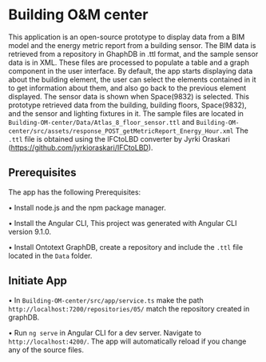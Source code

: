 # Building O&M center

This application is an open-source prototype to display data from a BIM model and the energy metric report from a building sensor. The BIM data is retrieved from a repository in GhaphDB in .ttl format, and the sample sensor data is in XML. These files are processed to populate a table and a graph component in the user interface. By default, the app starts displaying data about the building element, the user can select the elements contained in it to get information about them, and also go back to the previous element displayed. The sensor data is shown when Space(9832) is selected. This prototype retrieved data from the building, building floors, Space(9832), and the sensor and lighting fixtures in it. 
The sample files are located in `Building-OM-center/Data/Atlas_8_floor_sensor.ttl` and `Building-OM-center/src/assets/response_POST_getMetricReport_Energy_Hour.xml` The `.ttl` file is obtained using the IFCtoLBD converter by Jyrki Oraskari (https://github.com/jyrkioraskari/IFCtoLBD).

## Prerequisites

The app has the following Prerequisites:

•	Install node.js and the npm package manager.

•	Install the Angular CLI, This project was generated with Angular CLI version 9.1.0. 

•	Install Ontotext GraphDB, create a repository and include the `.ttl` file located in the `Data` folder.

## Initiate App 

•	In `Building-OM-center/src/app/service.ts` make the path `http://localhost:7200/repositories/05/` match the repository created in graphDB.

•	Run `ng serve` in Angular CLI for a dev server. Navigate to `http://localhost:4200/`. The app will automatically reload if you change any of the source files.

